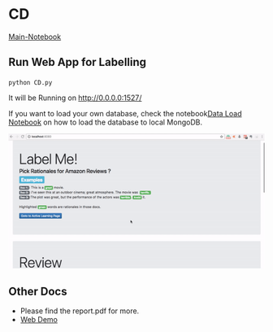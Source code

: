 # CD

[Main-Notebook](notebook/IML-Project-Final.ipynb)

## Run Web App for Labelling
`python CD.py`

It will be Running on http://0.0.0.0:1527/  

If you want to load your own database, check the notebook[Data Load Notebook](data-load-mongodb.ipynb) on how to load the database to local MongoDB. 


![WebUI](webui-ver1.gif)



## Other Docs
- Please find the report.pdf for more.
- [Web Demo](demo.mov)
